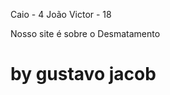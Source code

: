 Caio - 4 
João Victor - 18


Nosso site é sobre o Desmatamento








































 # by gustavo jacob